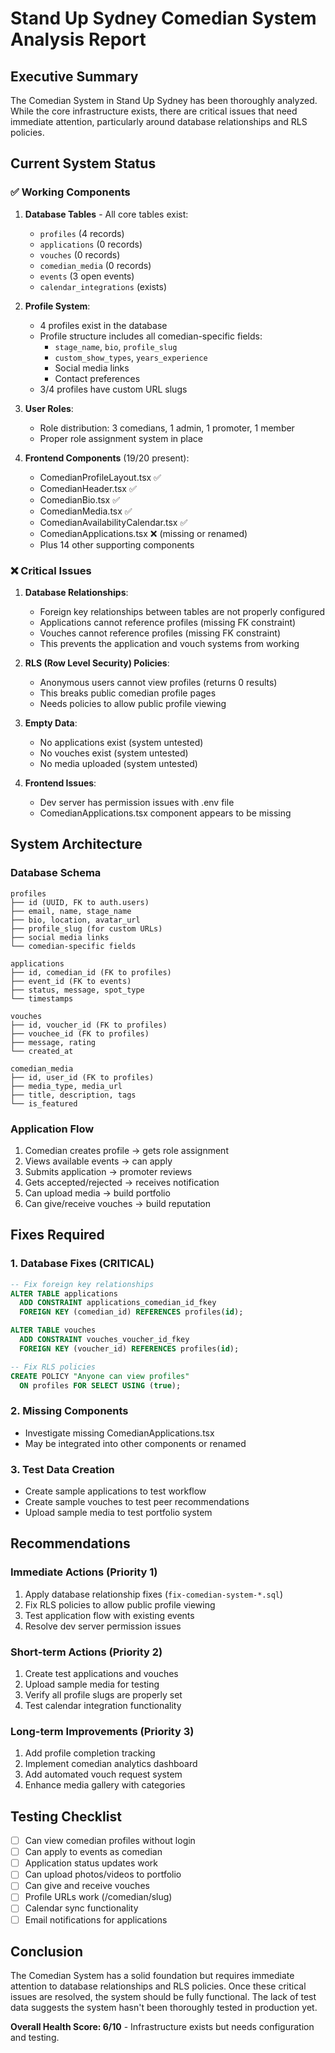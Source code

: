 # Stand Up Sydney Comedian System Analysis Report

## Executive Summary

The Comedian System in Stand Up Sydney has been thoroughly analyzed. While the core infrastructure exists, there are critical issues that need immediate attention, particularly around database relationships and RLS policies.

## Current System Status

### ✅ Working Components

1. **Database Tables** - All core tables exist:
   - `profiles` (4 records)
   - `applications` (0 records)
   - `vouches` (0 records)
   - `comedian_media` (0 records)
   - `events` (3 open events)
   - `calendar_integrations` (exists)

2. **Profile System**:
   - 4 profiles exist in the database
   - Profile structure includes all comedian-specific fields:
     - `stage_name`, `bio`, `profile_slug`
     - `custom_show_types`, `years_experience`
     - Social media links
     - Contact preferences
   - 3/4 profiles have custom URL slugs

3. **User Roles**:
   - Role distribution: 3 comedians, 1 admin, 1 promoter, 1 member
   - Proper role assignment system in place

4. **Frontend Components** (19/20 present):
   - ComedianProfileLayout.tsx ✅
   - ComedianHeader.tsx ✅
   - ComedianBio.tsx ✅
   - ComedianMedia.tsx ✅
   - ComedianAvailabilityCalendar.tsx ✅
   - ComedianApplications.tsx ❌ (missing or renamed)
   - Plus 14 other supporting components

### ❌ Critical Issues

1. **Database Relationships**:
   - Foreign key relationships between tables are not properly configured
   - Applications cannot reference profiles (missing FK constraint)
   - Vouches cannot reference profiles (missing FK constraint)
   - This prevents the application and vouch systems from working

2. **RLS (Row Level Security) Policies**:
   - Anonymous users cannot view profiles (returns 0 results)
   - This breaks public comedian profile pages
   - Needs policies to allow public profile viewing

3. **Empty Data**:
   - No applications exist (system untested)
   - No vouches exist (system untested)
   - No media uploaded (system untested)

4. **Frontend Issues**:
   - Dev server has permission issues with .env file
   - ComedianApplications.tsx component appears to be missing

## System Architecture

### Database Schema
```
profiles
├── id (UUID, FK to auth.users)
├── email, name, stage_name
├── bio, location, avatar_url
├── profile_slug (for custom URLs)
├── social media links
└── comedian-specific fields

applications
├── id, comedian_id (FK to profiles)
├── event_id (FK to events)
├── status, message, spot_type
└── timestamps

vouches
├── id, voucher_id (FK to profiles)
├── vouchee_id (FK to profiles)
├── message, rating
└── created_at

comedian_media
├── id, user_id (FK to profiles)
├── media_type, media_url
├── title, description, tags
└── is_featured
```

### Application Flow
1. Comedian creates profile → gets role assignment
2. Views available events → can apply
3. Submits application → promoter reviews
4. Gets accepted/rejected → receives notification
5. Can upload media → build portfolio
6. Can give/receive vouches → build reputation

## Fixes Required

### 1. Database Fixes (CRITICAL)
```sql
-- Fix foreign key relationships
ALTER TABLE applications 
  ADD CONSTRAINT applications_comedian_id_fkey 
  FOREIGN KEY (comedian_id) REFERENCES profiles(id);

ALTER TABLE vouches 
  ADD CONSTRAINT vouches_voucher_id_fkey 
  FOREIGN KEY (voucher_id) REFERENCES profiles(id);

-- Fix RLS policies
CREATE POLICY "Anyone can view profiles"
  ON profiles FOR SELECT USING (true);
```

### 2. Missing Components
- Investigate missing ComedianApplications.tsx
- May be integrated into other components or renamed

### 3. Test Data Creation
- Create sample applications to test workflow
- Create sample vouches to test peer recommendations
- Upload sample media to test portfolio system

## Recommendations

### Immediate Actions (Priority 1)
1. Apply database relationship fixes (`fix-comedian-system-*.sql`)
2. Fix RLS policies to allow public profile viewing
3. Test application flow with existing events
4. Resolve dev server permission issues

### Short-term Actions (Priority 2)
1. Create test applications and vouches
2. Upload sample media for testing
3. Verify all profile slugs are properly set
4. Test calendar integration functionality

### Long-term Improvements (Priority 3)
1. Add profile completion tracking
2. Implement comedian analytics dashboard
3. Add automated vouch request system
4. Enhance media gallery with categories

## Testing Checklist

- [ ] Can view comedian profiles without login
- [ ] Can apply to events as comedian
- [ ] Application status updates work
- [ ] Can upload photos/videos to portfolio
- [ ] Can give and receive vouches
- [ ] Profile URLs work (/comedian/slug)
- [ ] Calendar sync functionality
- [ ] Email notifications for applications

## Conclusion

The Comedian System has a solid foundation but requires immediate attention to database relationships and RLS policies. Once these critical issues are resolved, the system should be fully functional. The lack of test data suggests the system hasn't been thoroughly tested in production yet.

**Overall Health Score: 6/10** - Infrastructure exists but needs configuration and testing.